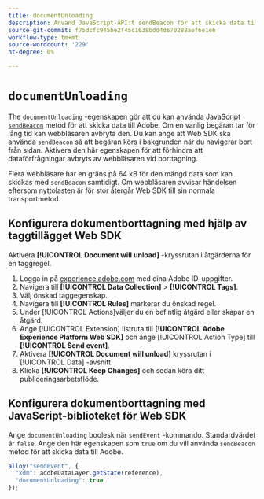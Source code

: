 ```yaml
---
title: documentUnloading
description: Använd JavaScript-API:t sendBeacon för att skicka data till Adobe.
source-git-commit: f75dcfc945be2f45c1638bdd4d670288aef6e1e6
workflow-type: tm+mt
source-wordcount: '229'
ht-degree: 0%

---
```


# `documentUnloading`

The `documentUnloading` -egenskapen gör att du kan använda JavaScript [`sendBeacon`](https://developer.mozilla.org/en-US/docs/Web/API/Navigator/sendBeacon) metod för att skicka data till Adobe. Om en vanlig begäran tar för lång tid kan webbläsaren avbryta den. Du kan ange att Web SDK ska använda `sendBeacon` så att begäran körs i bakgrunden när du navigerar bort från sidan. Aktivera den här egenskapen för att förhindra att dataförfrågningar avbryts av webbläsaren vid borttagning.

Flera webbläsare har en gräns på 64 kB för den mängd data som kan skickas med `sendBeacon` samtidigt. Om webbläsaren avvisar händelsen eftersom nyttolasten är för stor återgår Web SDK till sin normala transportmetod.

## Konfigurera dokumentborttagning med hjälp av taggtillägget Web SDK

Aktivera **[!UICONTROL Document will unload]** -kryssrutan i åtgärderna för en taggregel.

1. Logga in på [experience.adobe.com](https://experience.adobe.com) med dina Adobe ID-uppgifter.
1. Navigera till **[!UICONTROL Data Collection]** > **[!UICONTROL Tags]**.
1. Välj önskad taggegenskap.
1. Navigera till **[!UICONTROL Rules]** markerar du önskad regel.
1. Under [!UICONTROL Actions]väljer du en befintlig åtgärd eller skapar en åtgärd.
1. Ange [!UICONTROL Extension] listruta till **[!UICONTROL Adobe Experience Platform Web SDK]** och ange [!UICONTROL Action Type] till **[!UICONTROL Send event]**.
1. Aktivera **[!UICONTROL Document will unload]** kryssrutan i [!UICONTROL Data] -avsnitt.
1. Klicka **[!UICONTROL Keep Changes]** och sedan köra ditt publiceringsarbetsflöde.

## Konfigurera dokumentborttagning med JavaScript-biblioteket för Web SDK

Ange `documentUnloading` boolesk när `sendEvent` -kommando. Standardvärdet är `false`. Ange den här egenskapen som `true` om du vill använda `sendBeacon` metod för att skicka data till Adobe.

```js
alloy("sendEvent", {
  "xdm": adobeDataLayer.getState(reference),
  "documentUnloading": true
});
```
